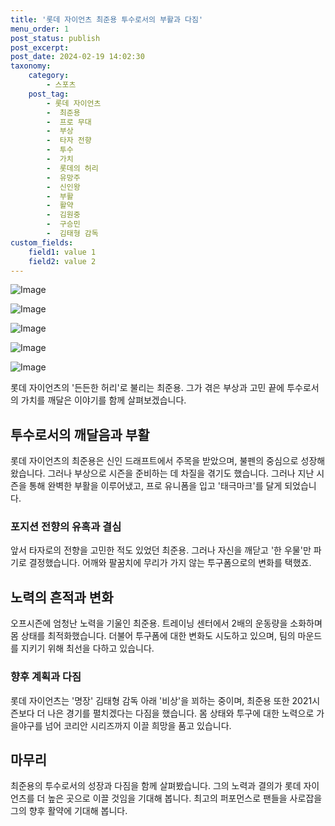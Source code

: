 ```yaml
---
title: '롯데 자이언츠 최준용 투수로서의 부활과 다짐'
menu_order: 1
post_status: publish
post_excerpt: 
post_date: 2024-02-19 14:02:30
taxonomy:
    category:
        - 스포츠
    post_tag:
        - 롯데 자이언츠
        -  최준용
        -  프로 무대
        -  부상
        -  타자 전향
        -  투수
        -  가치
        -  롯데의 허리
        -  유망주
        -  신인왕
        -  부활
        -  활약
        -  김원중
        -  구승민
        -  김태형 감독
custom_fields:
    field1: value 1
    field2: value 2
---
```


![Image](https://imgnews.pstatic.net/image/117/2024/02/14/0003806342_001_20240214070107769.jpg?type=w647)

![Image](https://imgnews.pstatic.net/image/117/2024/02/14/0003806342_002_20240214070107812.jpg?type=w647)

![Image](https://imgnews.pstatic.net/image/117/2024/02/14/0003806342_003_20240214070107868.jpg?type=w647)

![Image](https://imgnews.pstatic.net/image/117/2024/02/14/0003806342_004_20240214070107919.jpg?type=w647)

![Image](https://imgnews.pstatic.net/image/117/2024/02/14/0003806342_005_20240214070107957.jpg?type=w647)

롯데 자이언츠의 '든든한 허리'로 불리는 최준용. 그가 겪은 부상과 고민 끝에 투수로서의 가치를 깨달은 이야기를 함께 살펴보겠습니다.
## 투수로서의 깨달음과 부활
롯데 자이언츠의 최준용은 신인 드래프트에서 주목을 받았으며, 불펜의 중심으로 성장해왔습니다. 그러나 부상으로 시즌을 준비하는 데 차질을 겪기도 했습니다. 그러나 지난 시즌을 통해 완벽한 부활을 이루어냈고, 프로 유니폼을 입고 '태극마크'를 달게 되었습니다.
### 포지션 전향의 유혹과 결심
앞서 타자로의 전향을 고민한 적도 있었던 최준용. 그러나 자신을 깨닫고 '한 우물'만 파기로 결정했습니다. 어깨와 팔꿈치에 무리가 가지 않는 투구폼으로의 변화를 택했죠.
## 노력의 흔적과 변화
오프시즌에 엄청난 노력을 기울인 최준용. 트레이닝 센터에서 2배의 운동량을 소화하며 몸 상태를 최적화했습니다. 더불어 투구폼에 대한 변화도 시도하고 있으며, 팀의 마운드를 지키기 위해 최선을 다하고 있습니다.
### 향후 계획과 다짐
롯데 자이언츠는 '명장' 김태형 감독 아래 '비상'을 꾀하는 중이며, 최준용 또한 2021시즌보다 더 나은 경기를 펼치겠다는 다짐을 했습니다. 몸 상태와 투구에 대한 노력으로 가을야구를 넘어 코리안 시리즈까지 이끌 희망을 품고 있습니다.
## 마무리
최준용의 투수로서의 성장과 다짐을 함께 살펴봤습니다. 그의 노력과 결의가 롯데 자이언츠를 더 높은 곳으로 이끌 것임을 기대해 봅니다. 최고의 퍼포먼스로 팬들을 사로잡을 그의 향후 활약에 기대해 봅니다.
